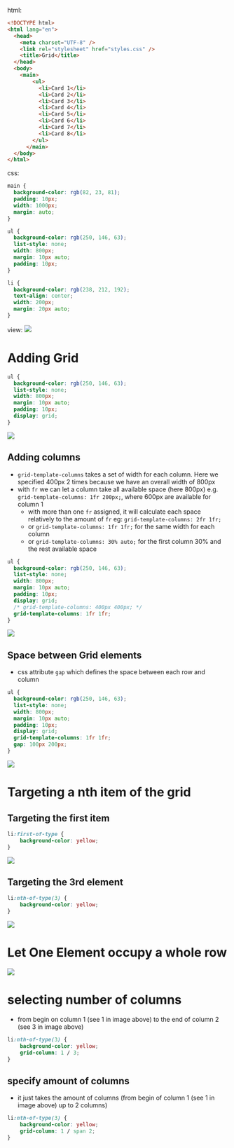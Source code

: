 html:
```html
<!DOCTYPE html>
<html lang="en">
  <head>
    <meta charset="UTF-8" />
    <link rel="stylesheet" href="styles.css" />
    <title>Grid</title>
  </head>
  <body>
    <main>
        <ul>
          <li>Card 1</li>
          <li>Card 2</li>
          <li>Card 3</li>
          <li>Card 4</li>
          <li>Card 5</li>
          <li>Card 6</li>
          <li>Card 7</li>
          <li>Card 8</li>
        </ul>
      </main>
  </body>
</html>

```

css:
```css
main {
  background-color: rgb(82, 23, 81);
  padding: 10px;
  width: 1000px;
  margin: auto;
}

ul {
  background-color: rgb(250, 146, 63);
  list-style: none;
  width: 800px;
  margin: 10px auto;
  padding: 10px;
}

li {
  background-color: rgb(238, 212, 192);
  text-align: center;
  width: 200px;
  margin: 20px auto;
}

```

view:
![](attachments/Pasted%20image%2020230619044700.png)


# Adding Grid

```css
ul {
  background-color: rgb(250, 146, 63);
  list-style: none;
  width: 800px;
  margin: 10px auto;
  padding: 10px;
  display: grid;
}
```

![](attachments/Pasted%20image%2020230619045053.png)


## Adding columns
- `grid-template-columns` takes a set of width for each column. Here we specified 400px 2 times because we have an overall width of 800px
- with `fr` we can let a column take all available space (here 800px) e.g. `grid-template-columns: 1fr 200px;`, where 600px are available for column 1
	-  with more than one `fr` assigned, it will calculate each space relatively to the amount of `fr` eg: `grid-template-columns: 2fr 1fr;`
	- or `grid-template-columns: 1fr 1fr;` for the same width for each column
	- or `grid-template-columns: 30% auto;` for the first column 30% and the rest available space

```css
ul {
  background-color: rgb(250, 146, 63);
  list-style: none;
  width: 800px;
  margin: 10px auto;
  padding: 10px;
  display: grid;
  /* grid-template-columns: 400px 400px; */
  grid-template-columns: 1fr 1fr;
}
```

![](attachments/Pasted%20image%2020230619045353.png)


## Space between Grid elements
- css attribute `gap` which defines the space between each row and column

```css
ul {
  background-color: rgb(250, 146, 63);
  list-style: none;
  width: 800px;
  margin: 10px auto;
  padding: 10px;
  display: grid;
  grid-template-columns: 1fr 1fr;
  gap: 100px 200px;
}
```

![](attachments/Pasted%20image%2020230619050339.png)


# Targeting a nth item of the grid

## Targeting the first item

```css
li:first-of-type {
	background-color: yellow;
}
```
![](attachments/Pasted%20image%2020230619050722.png)

## Targeting the 3rd element

```css
li:nth-of-type(3) {
	background-color: yellow;
}
```
![](attachments/Pasted%20image%2020230619050920.png)

# Let One Element occupy a whole row
![](attachments/Pasted%20image%2020230619051427.png)

# selecting number of columns 

- from begin on column 1 (see 1 in image above) to the end of column 2 (see 3 in image above)

```css
li:nth-of-type(3) {
	background-color: yellow;
	grid-column: 1 / 3;
}
```

## specify amount of columns

- it just takes the amount of columns (from begin of column 1 (see 1 in image above) up to 2 columns)

```css
li:nth-of-type(3) {
	background-color: yellow;
	grid-column: 1 / span 2;
}
```